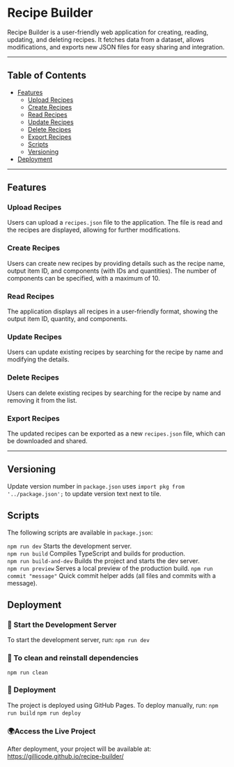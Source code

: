 # Recipe Builder

Recipe Builder is a user-friendly web application for creating, reading, updating, and deleting recipes. It fetches data from a dataset, allows modifications, and exports new JSON files for easy sharing and integration.

---

## **Table of Contents**
- [Features](#features)
  - [Upload Recipes](#upload-recipes)
  - [Create Recipes](#create-recipes)
  - [Read Recipes](#read-recipes)
  - [Update Recipes](#update-recipes)
  - [Delete Recipes](#delete-recipes)
  - [Export Recipes](#export-recipes)
  - [Scripts](#scripts)
  - [Versioning](#versioning)
- [Deployment](#deployment)


---

## **Features**

### **Upload Recipes**
Users can upload a `recipes.json` file to the application. The file is read and the recipes are displayed, allowing for further modifications.

### **Create Recipes**
Users can create new recipes by providing details such as the recipe name, output item ID, and components (with IDs and quantities). The number of components can be specified, with a maximum of 10.

### **Read Recipes**
The application displays all recipes in a user-friendly format, showing the output item ID, quantity, and components.

### **Update Recipes**
Users can update existing recipes by searching for the recipe by name and modifying the details.

### **Delete Recipes**
Users can delete existing recipes by searching for the recipe by name and removing it from the list.

### **Export Recipes**
The updated recipes can be exported as a new `recipes.json` file, which can be downloaded and shared.

---
## **Versioning**
Update version number in `package.json`
uses `import pkg from '../package.json';` to update version text next to tile.

## **Scripts**
The following scripts are available in `package.json`:

`npm run dev` Starts the development server.                  
`npm run build` Compiles TypeScript and builds for production.  
`npm run build-and-dev` Builds the project and starts the dev server.   
`npm run preview` Serves a local preview of the production build.
`npm run commit "message"` Quick commit helper adds (all files and commits with a message).

## **Deployment**

### **📌 Start the Development Server**
To start the development server, run:
`npm run dev`

### **📌 To clean and reinstall dependencies**
`npm run clean`

### **🚀 Deployment**
The project is deployed using GitHub Pages. To deploy manually, run:
`npm run build`
`npm run deploy`

### **🌍Access the Live Project**
After deployment, your project will be available at:
https://gillicode.github.io/recipe-builder/
